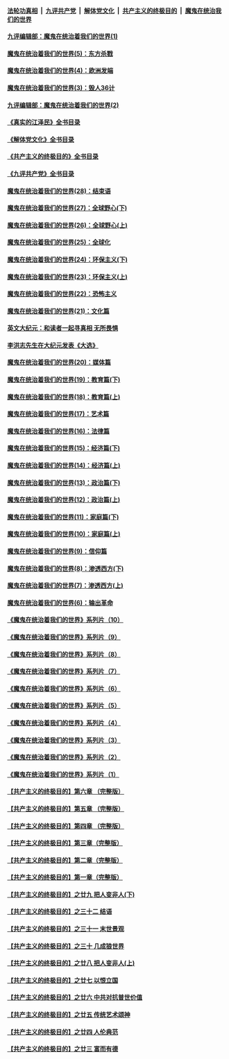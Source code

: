 ####  [法轮功真相](../../../../basic/blob/master/README.md?t=09211631) &nbsp;|&nbsp; [九评共产党](../../../../9ping.md/blob/master/README.md?t=09211631) &nbsp;|&nbsp; [解体党文化](../../../../jtdwh.md/blob/master/README.md?t=09211631)  &nbsp;|&nbsp; [共产主义的终极目的](../../../../gczydzjmd.md/blob/master/README.md?t=09211631) &nbsp;|&nbsp; [魔鬼在统治我们的世界](../../../../mgztzwmdsj.md/blob/master/README.md?t=09211631) 

#### [九评编辑部：魔鬼在统治着我们的世界(1)](../pages/nsc422/n10406825.md?t=09211631) 

#### [魔鬼在统治着我们的世界(5)：东方杀戮](../pages/nsc422/n10417707.md?t=09211631) 

#### [魔鬼在统治着我们的世界(4)：欧洲发端](../pages/nsc422/n10414890.md?t=09211631) 

#### [魔鬼在统治着我们的世界(3)：毁人36计](../pages/nsc422/n10411583.md?t=09211631) 

#### [九评编辑部：魔鬼在统治着我们的世界(2)](../pages/nsc422/n10410036.md?t=09211631) 

#### [《真实的江泽民》全书目录](../pages/nsc422/n13721399.md?t=09211631) 

#### [《解体党文化》全书目录](../pages/nsc422/n13721157.md?t=09211631) 

#### [《共产主义的终极目的》全书目录](../pages/nsc422/n13721048.md?t=09211631) 

#### [《九评共产党》全书目录](../pages/nsc422/n13708085.md?t=09211631) 

#### [魔鬼在统治着我们的世界(28)：结束语](../pages/nsc422/n10936246.md?t=09211631) 

#### [魔鬼在统治着我们的世界(27)：全球野心(下)](../pages/nsc422/n10928319.md?t=09211631) 

#### [魔鬼在统治着我们的世界(26)：全球野心(上)](../pages/nsc422/n10900318.md?t=09211631) 

#### [魔鬼在统治着我们的世界(25)：全球化](../pages/nsc422/n10788205.md?t=09211631) 

#### [魔鬼在统治着我们的世界(24)：环保主义(下)](../pages/nsc422/n10695307.md?t=09211631) 

#### [魔鬼在统治着我们的世界(23)：环保主义(上)](../pages/nsc422/n10688613.md?t=09211631) 

#### [魔鬼在统治着我们的世界(22)：恐怖主义](../pages/nsc422/n10614727.md?t=09211631) 

#### [魔鬼在统治着我们的世界(21)：文化篇](../pages/nsc422/n10597706.md?t=09211631) 

#### [英文大纪元：和读者一起寻真相 无所畏惧](../pages/nsc422/n12542027.md?t=09211631) 

#### [李洪志先生在大纪元发表《大选》](../pages/nsc422/n12534746.md?t=09211631) 

#### [魔鬼在统治着我们的世界(20)：媒体篇](../pages/nsc422/n10586579.md?t=09211631) 

#### [魔鬼在统治着我们的世界(19)：教育篇(下)](../pages/nsc422/n10564808.md?t=09211631) 

#### [魔鬼在统治着我们的世界(18)：教育篇(上)](../pages/nsc422/n10526970.md?t=09211631) 

#### [魔鬼在统治着我们的世界(17)：艺术篇](../pages/nsc422/n10499093.md?t=09211631) 

#### [魔鬼在统治着我们的世界(16)：法律篇](../pages/nsc422/n10485969.md?t=09211631) 

#### [魔鬼在统治着我们的世界(15)：经济篇(下)](../pages/nsc422/n10469975.md?t=09211631) 

#### [魔鬼在统治着我们的世界(14)：经济篇(上)](../pages/nsc422/n10457370.md?t=09211631) 

#### [魔鬼在统治着我们的世界(13)：政治篇(下)](../pages/nsc422/n10448270.md?t=09211631) 

#### [魔鬼在统治着我们的世界(12)：政治篇(上)](../pages/nsc422/n10444576.md?t=09211631) 

#### [魔鬼在统治着我们的世界(11)：家庭篇(下)](../pages/nsc422/n10440961.md?t=09211631) 

#### [魔鬼在统治着我们的世界(10)：家庭篇(上)](../pages/nsc422/n10435448.md?t=09211631) 

#### [魔鬼在统治着我们的世界(9)：信仰篇](../pages/nsc422/n10432159.md?t=09211631) 

#### [魔鬼在统治着我们的世界(8)：渗透西方(下)](../pages/nsc422/n10429603.md?t=09211631) 

#### [魔鬼在统治着我们的世界(7)：渗透西方(上)](../pages/nsc422/n10426013.md?t=09211631) 

#### [魔鬼在统治着我们的世界(6)：输出革命](../pages/nsc422/n10421536.md?t=09211631) 

#### [《魔鬼在统治着我们的世界》系列片（10）](../pages/nsc422/n12292670.md?t=09211631) 

#### [《魔鬼在统治着我们的世界》系列片（9）](../pages/nsc422/n12290859.md?t=09211631) 

#### [《魔鬼在统治着我们的世界》系列片（8）](../pages/nsc422/n12287445.md?t=09211631) 

#### [《魔鬼在统治着我们的世界》系列片（7）](../pages/nsc422/n12283425.md?t=09211631) 

#### [《魔鬼在统治着我们的世界》系列片（6）](../pages/nsc422/n12282314.md?t=09211631) 

#### [《魔鬼在统治着我们的世界》系列片（5）](../pages/nsc422/n12281419.md?t=09211631) 

#### [《魔鬼在统治着我们的世界》系列片（4）](../pages/nsc422/n12274024.md?t=09211631) 

#### [《魔鬼在统治着我们的世界》系列片（3）](../pages/nsc422/n12271322.md?t=09211631) 

#### [《魔鬼在统治着我们的世界》系列片（2）](../pages/nsc422/n12269049.md?t=09211631) 

#### [《魔鬼在统治着我们的世界》系列片（1）](../pages/nsc422/n12267575.md?t=09211631) 

#### [【共产主义的终极目的】第六章 （完整版）](../pages/nsc422/n11428913.md?t=09211631) 

#### [【共产主义的终极目的】第五章 （完整版）](../pages/nsc422/n11428912.md?t=09211631) 

#### [【共产主义的终极目的】第四章 （完整版）](../pages/nsc422/n11428907.md?t=09211631) 

#### [【共产主义的终极目的】第三章（完整版）](../pages/nsc422/n11428848.md?t=09211631) 

#### [【共产主义的终极目的】第二章（完整版）](../pages/nsc422/n11428831.md?t=09211631) 

#### [【共产主义的终极目的】第一章（完整版）](../pages/nsc422/n11417651.md?t=09211631) 

#### [【共产主义的终极目的】之廿九 把人变非人(下)](../pages/nsc422/n11344140.md?t=09211631) 

#### [【共产主义的终极目的】之三十二 结语](../pages/nsc422/n11360535.md?t=09211631) 

#### [【共产主义的终极目的】之三十一 末世景观](../pages/nsc422/n11351129.md?t=09211631) 

#### [【共产主义的终极目的】之三十 几成狼世界](../pages/nsc422/n11348280.md?t=09211631) 

#### [【共产主义的终极目的】之廿八 把人变非人(上)](../pages/nsc422/n11340492.md?t=09211631) 

#### [【共产主义的终极目的】之廿七 以恨立国](../pages/nsc422/n11336944.md?t=09211631) 

#### [【共产主义的终极目的】之廿六 中共对抗普世价值](../pages/nsc422/n11324785.md?t=09211631) 

#### [【共产主义的终极目的】之廿五 传统艺术颂神](../pages/nsc422/n11296396.md?t=09211631) 

#### [【共产主义的终极目的】之廿四 人伦典范](../pages/nsc422/n11296397.md?t=09211631) 

#### [【共产主义的终极目的】之廿三 富而有德](../pages/nsc422/n11283598.md?t=09211631) 

